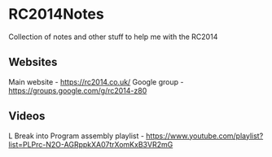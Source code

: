 # RC2014Notes
Collection of notes and other stuff to help me with the RC2014 

## Websites

Main website - https://rc2014.co.uk/
Google group - https://groups.google.com/g/rc2014-z80

## Videos

L Break into Program assembly playlist - https://www.youtube.com/playlist?list=PLPrc-N2O-AGRppkXA07trXomKxB3VR2mG